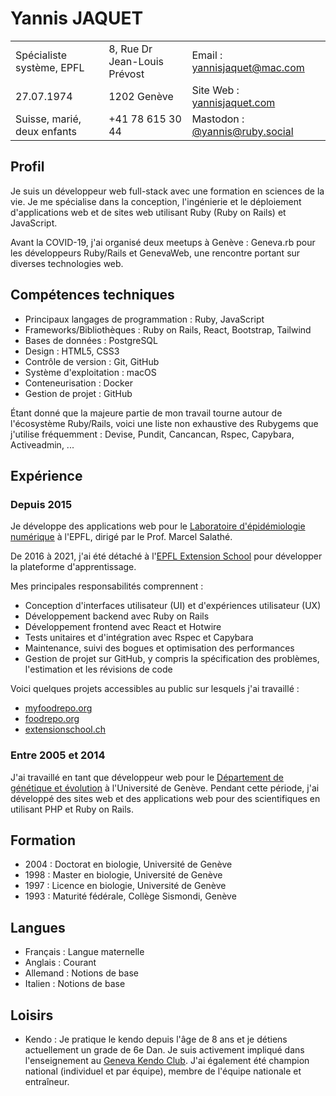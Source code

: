 # Yannis JAQUET

||||
|-------------------------|-----------------------------|--------------------------------------------------------|
| Spécialiste système, EPFL | 8, Rue Dr Jean-Louis Prévost | Email : [yannisjaquet@mac.com](mailto:yannisjaquet@mac.com) |
| 27.07.1974              | 1202 Genève                 | Site Web : [yannisjaquet.com](https://yannisjaquet.com)  |
| Suisse, marié, deux enfants | +41 78 615 30 44     | Mastodon : [@yannis@ruby.social](https://ruby.social/@yannis)           |

## Profil

Je suis un développeur web full-stack avec une formation en sciences de la vie. Je me spécialise dans la conception, l'ingénierie et le déploiement d'applications web et de sites web utilisant Ruby (Ruby on Rails) et JavaScript.

Avant la COVID-19, j'ai organisé deux meetups à Genève : Geneva.rb pour les développeurs Ruby/Rails et GenevaWeb, une rencontre portant sur diverses technologies web.

## Compétences techniques

- Principaux langages de programmation : Ruby, JavaScript
- Frameworks/Bibliothèques : Ruby on Rails, React, Bootstrap, Tailwind
- Bases de données : PostgreSQL
- Design : HTML5, CSS3
- Contrôle de version : Git, GitHub
- Système d'exploitation : macOS
- Conteneurisation : Docker
- Gestion de projet : GitHub

Étant donné que la majeure partie de mon travail tourne autour de l'écosystème Ruby/Rails, voici une liste non exhaustive des Rubygems que j'utilise fréquemment : Devise, Pundit, Cancancan, Rspec, Capybara, Activeadmin, ...

## Expérience

### Depuis 2015

Je développe des applications web pour le [Laboratoire d'épidémiologie numérique](https://www.digitalepidemiologylab.org) à l'EPFL, dirigé par le Prof. Marcel Salathé.

De 2016 à 2021, j'ai été détaché à l'[EPFL Extension School](https://www.extensionschool.ch) pour développer la plateforme d'apprentissage.

Mes principales responsabilités comprennent :

- Conception d'interfaces utilisateur (UI) et d'expériences utilisateur (UX)
- Développement backend avec Ruby on Rails
- Développement frontend avec React et Hotwire
- Tests unitaires et d'intégration avec Rspec et Capybara
- Maintenance, suivi des bogues et optimisation des performances
- Gestion de projet sur GitHub, y compris la spécification des problèmes, l'estimation et les révisions de code

Voici quelques projets accessibles au public sur lesquels j'ai travaillé :

- [myfoodrepo.org](https://myfoodrepo.org/)
- [foodrepo.org](https://foodrepo.org/)
- [extensionschool.ch](https://learn.extensionschool.ch)

### Entre 2005 et 2014

J'ai travaillé en tant que développeur web pour le [Département de génétique et évolution](https://genev.unige.ch) à l'Université de Genève. Pendant cette période, j'ai développé des sites web et des applications web pour des scientifiques en utilisant PHP et Ruby on Rails.

## Formation

- 2004 : Doctorat en biologie, Université de Genève
- 1998 : Master en biologie, Université de Genève
- 1997 : Licence en biologie, Université de Genève
- 1993 : Maturité fédérale, Collège Sismondi, Genève

## Langues

- Français : Langue maternelle
- Anglais : Courant
- Allemand : Notions de base
- Italien : Notions de base

## Loisirs

- Kendo : Je pratique le kendo depuis l'âge de 8 ans et je détiens actuellement un grade de 6e Dan. Je suis activement impliqué dans l'enseignement au [Geneva Kendo Club](https://sdkbudo.ch/kendo). J'ai également été champion national (individuel et par équipe), membre de l'équipe nationale et entraîneur.
